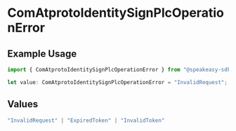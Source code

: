 # ComAtprotoIdentitySignPlcOperationError

## Example Usage

```typescript
import { ComAtprotoIdentitySignPlcOperationError } from "@speakeasy-sdks/bluesky/models/errors";

let value: ComAtprotoIdentitySignPlcOperationError = "InvalidRequest";
```

## Values

```typescript
"InvalidRequest" | "ExpiredToken" | "InvalidToken"
```
